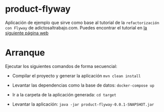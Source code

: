 # product-flyway
Aplicación de ejemplo que sirve como base al tutorial de la `refactorización con Flyway` de adictosaltrabajo.com. 
Puedes encontrar el tutorial en [la siguiente página web](https://www.adictosaltrabajo.com/2021/01/18/refactorizar-con-flyway/)

# Arranque
Ejecutar los siguientes comandos de forma secuencial:

* Compilar el proyecto y generar la aplicación
```mvn clean install```

* Levantar las dependencias como la base de datos:
```docker-compose up```

* Ir a la carpeta de la aplicación generada:
```cd target```

* Levantar la aplicación:
```java -jar product-flyway-0.0.1-SNAPSHOT.jar```